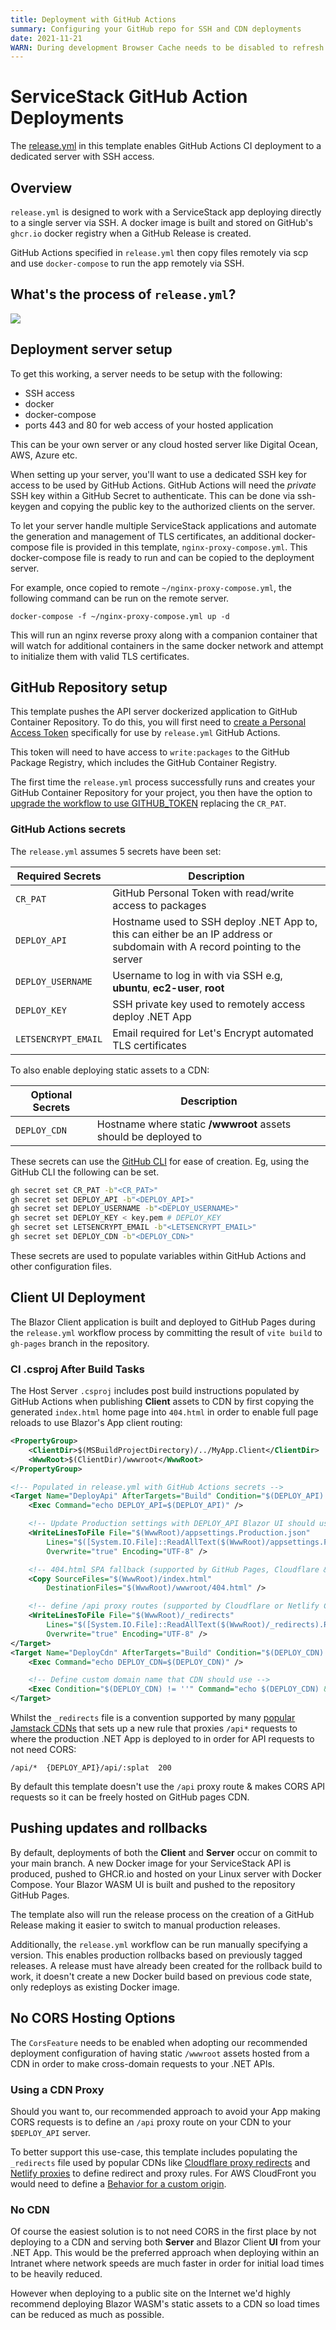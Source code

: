 ```yaml
---
title: Deployment with GitHub Actions
summary: Configuring your GitHub repo for SSH and CDN deployments
date: 2021-11-21
WARN: During development Browser Cache needs to be disabled to refresh .md changes
---
```


# ServiceStack GitHub Action Deployments

The [release.yml](https://github.com/NetCoreTemplates/blazor-bootstrap/blob/main/.github/workflows/release.yml) 
in this template enables GitHub Actions CI deployment to a dedicated server with SSH access.

## Overview
`release.yml` is designed to work with a ServiceStack app deploying directly to a single server via SSH. A docker image is built and stored on GitHub's `ghcr.io` docker registry when a GitHub Release is created.

GitHub Actions specified in `release.yml` then copy files remotely via scp and use `docker-compose` to run the app remotely via SSH.

## What's the process of `release.yml`?

![](https://raw.githubusercontent.com/ServiceStack/docs/master/docs/images/mix/release-ghr-vanilla-diagram.png)

## Deployment server setup
To get this working, a server needs to be setup with the following:

- SSH access
- docker
- docker-compose
- ports 443 and 80 for web access of your hosted application

This can be your own server or any cloud hosted server like Digital Ocean, AWS, Azure etc.

When setting up your server, you'll want to use a dedicated SSH key for access to be used by GitHub Actions. GitHub Actions will need the *private* SSH key within a GitHub Secret to authenticate. This can be done via ssh-keygen and copying the public key to the authorized clients on the server.

To let your server handle multiple ServiceStack applications and automate the generation and management of TLS certificates, an additional docker-compose file is provided in this template, `nginx-proxy-compose.yml`. This docker-compose file is ready to run and can be copied to the deployment server.

For example, once copied to remote `~/nginx-proxy-compose.yml`, the following command can be run on the remote server.

```
docker-compose -f ~/nginx-proxy-compose.yml up -d
```

This will run an nginx reverse proxy along with a companion container that will watch for additional containers in the same docker network and attempt to initialize them with valid TLS certificates.

## GitHub Repository setup
This template pushes the API server dockerized application to GitHub Container Repository. To do this, you will first need to [create a Personal Access Token](https://docs.github.com/en/authentication/keeping-your-account-and-data-secure/creating-a-personal-access-token) specifically for use by `release.yml` GitHub Actions.

This token will need to have access to `write:packages` to the GitHub Package Registry, which includes the GitHub Container Registry.

The first time the `release.yml` process successfully runs and creates your GitHub Container Repository for your project, you then have the option to [upgrade the workflow to use GITHUB_TOKEN](https://docs.github.com/en/packages/managing-github-packages-using-github-actions-workflows/publishing-and-installing-a-package-with-github-actions#upgrading-a-workflow-that-accesses-ghcrio) replacing the `CR_PAT`. 

### GitHub Actions secrets

The `release.yml` assumes 5 secrets have been set:

| Required Secrets | Description |
| -- | -- |
| `CR_PAT` | GitHub Personal Token with read/write access to packages |
| `DEPLOY_API` | Hostname used to SSH deploy .NET App to, this can either be an IP address or subdomain with A record pointing to the server |
| `DEPLOY_USERNAME` | Username to log in with via SSH e.g, **ubuntu**, **ec2-user**, **root** |
| `DEPLOY_KEY` | SSH private key used to remotely access deploy .NET App |
| `LETSENCRYPT_EMAIL` | Email required for Let's Encrypt automated TLS certificates |

To also enable deploying static assets to a CDN:

| Optional Secrets | Description |
| -- | -- |
| `DEPLOY_CDN` | Hostname where static **/wwwroot** assets should be deployed to |

These secrets can use the [GitHub CLI](https://cli.github.com/manual/gh_secret_set) for ease of creation. Eg, using the GitHub CLI the following can be set.

```bash
gh secret set CR_PAT -b"<CR_PAT>"
gh secret set DEPLOY_API -b"<DEPLOY_API>"
gh secret set DEPLOY_USERNAME -b"<DEPLOY_USERNAME>"
gh secret set DEPLOY_KEY < key.pem # DEPLOY_KEY
gh secret set LETSENCRYPT_EMAIL -b"<LETSENCRYPT_EMAIL>"
gh secret set DEPLOY_CDN -b"<DEPLOY_CDN>"
```

These secrets are used to populate variables within GitHub Actions and other configuration files.

## Client UI Deployment

The Blazor Client application is built and deployed to GitHub Pages during the `release.yml` workflow process by committing 
the result of `vite build` to `gh-pages` branch in the repository.

### CI .csproj After Build Tasks

The Host Server `.csproj` includes post build instructions populated by GitHub Actions when publishing **Client** assets to CDN 
by first copying the generated `index.html` home page into `404.html` in order to enable full page reloads to use Blazor's App 
client routing:

```xml
<PropertyGroup>
    <ClientDir>$(MSBuildProjectDirectory)/../MyApp.Client</ClientDir>
    <WwwRoot>$(ClientDir)/wwwroot</WwwRoot>
</PropertyGroup>

<!-- Populated in release.yml with GitHub Actions secrets -->
<Target Name="DeployApi" AfterTargets="Build" Condition="$(DEPLOY_API) != ''">
    <Exec Command="echo DEPLOY_API=$(DEPLOY_API)" />

    <!-- Update Production settings with DEPLOY_API Blazor UI should use  -->
    <WriteLinesToFile File="$(WwwRoot)/appsettings.Production.json" 
        Lines="$([System.IO.File]::ReadAllText($(WwwRoot)/appsettings.Production.json).Replace('{DEPLOY_API}',$(DEPLOY_API)))" 
        Overwrite="true" Encoding="UTF-8" />

    <!-- 404.html SPA fallback (supported by GitHub Pages, Cloudflare & Netlify CDNs) -->
    <Copy SourceFiles="$(WwwRoot)/index.html" 
        DestinationFiles="$(WwwRoot)/wwwroot/404.html" />

    <!-- define /api proxy routes (supported by Cloudflare or Netlify CDNs)  -->
    <WriteLinesToFile File="$(WwwRoot)/_redirects" 
        Lines="$([System.IO.File]::ReadAllText($(WwwRoot)/_redirects).Replace('{DEPLOY_API}',$(DEPLOY_API)))" 
        Overwrite="true" Encoding="UTF-8" />
</Target>
<Target Name="DeployCdn" AfterTargets="Build" Condition="$(DEPLOY_CDN) != ''">
    <Exec Command="echo DEPLOY_CDN=$(DEPLOY_CDN)" />

    <!-- Define custom domain name that CDN should use -->
    <Exec Condition="$(DEPLOY_CDN) != ''" Command="echo $(DEPLOY_CDN) &gt; $(WwwRoot)/CNAME" />
</Target>
```

Whilst the `_redirects` file is a convention supported by many [popular Jamstack CDNs](https://jamstack.wtf/#deployment)
that sets up a new rule that proxies `/api*` requests to where the production .NET App is deployed to in order 
for API requests to not need CORS:

```
/api/*  {DEPLOY_API}/api/:splat  200
```

By default this template doesn't use the `/api` proxy route & makes CORS API requests so it can be freely hosted 
on GitHub pages CDN.

## Pushing updates and rollbacks

By default, deployments of both the **Client** and **Server** occur on commit to your main branch. A new Docker image for your 
ServiceStack API is produced, pushed to GHCR.io and hosted on your Linux server with Docker Compose.
Your Blazor WASM UI is built and pushed to the repository GitHub Pages.

The template also will run the release process on the creation of a GitHub Release making it easier to switch to manual production releases.

Additionally, the `release.yml` workflow can be run manually specifying a version. This enables production rollbacks based on previously tagged releases.
A release must have already been created for the rollback build to work, it doesn't create a new Docker build based on previous code state, only redeploys as existing Docker image.

## No CORS Hosting Options

The `CorsFeature` needs to be enabled when adopting our recommended deployment configuration of having static 
`/wwwroot` assets hosted from a CDN in order to make cross-domain requests to your .NET APIs. 

### Using a CDN Proxy
Should you want to, our recommended approach to avoid your App making CORS requests is to define an `/api` proxy route
on your CDN to your `$DEPLOY_API` server. 

To better support this use-case, this template includes populating the `_redirects` file used by popular CDNs like
[Cloudflare proxy redirects](https://developers.cloudflare.com/pages/platform/redirects) and
[Netlify proxies](https://docs.netlify.com/routing/redirects/rewrites-proxies/#proxy-to-another-service) to define
redirect and proxy rules. For AWS CloudFront you would need to define a 
[Behavior for a custom origin](https://docs.aws.amazon.com/AmazonCloudFront/latest/DeveloperGuide/RequestAndResponseBehaviorCustomOrigin.html).

### No CDN

Of course the easiest solution is to not need CORS in the first place by not deploying to a CDN and serving both **Server**
and Blazor Client **UI** from your .NET App. This would be the preferred approach when deploying within an Intranet where
network speeds are much faster in order for initial load times to be heavily reduced. 

However when deploying to a public site on the Internet we'd highly recommend deploying Blazor WASM's static assets to a CDN 
so load times can be reduced as much as possible.
